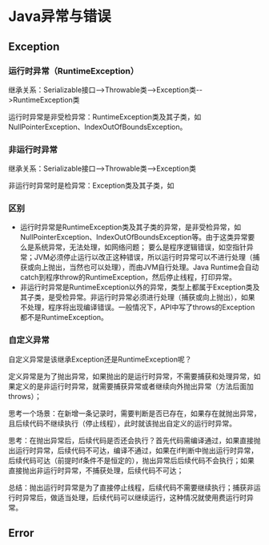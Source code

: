 # Java异常与错误

## Exception

### 运行时异常（RuntimeException）

继承关系：Serializable接口-->Throwable类-->Exception类-->RuntimeException类

运行时异常是非受检异常：RuntimeException类及其子类，如NullPointerException、IndexOutOfBoundsException。



### 非运行时异常

继承关系：Serializable接口-->Throwable类-->Exception类

非运行时异常时是检异常：Exception类及其子类，如

### 区别

- 运行时异常是RuntimeException类及其子类的异常，是非受检异常，如NullPointerException、IndexOutOfBoundsException等。由于这类异常要么是系统异常，无法处理，如网络问题；
  要么是程序逻辑错误，如空指针异常；JVM必须停止运行以改正这种错误，所以运行时异常可以不进行处理（捕获或向上抛出，当然也可以处理），而由JVM自行处理。Java Runtime会自动catch到程序throw的RuntimeException，然后停止线程，打印异常。
- 非运行时异常是RuntimeException以外的异常，类型上都属于Exception类及其子类，是受检异常。非运行时异常必须进行处理（捕获或向上抛出），如果不处理，程序将出现编译错误。一般情况下，API中写了throws的Exception都不是RuntimeException。

### 自定义异常

自定义异常是该继承Exception还是RuntimeException呢？

定义异常是为了抛出异常，如果抛出的是运行时异常，不需要捕获和处理异常，如果定义的是非运行时异常，就需要捕获异常或者继续向外抛出异常（方法后面加throws）；

思考一个场景：在新增一条记录时，需要判断是否已存在，如果存在就抛出异常，且后续代码不继续执行（停止线程），此时就该抛出自定义的运行时异常。

思考：在抛出异常后，后续代码是否还会执行？首先代码需编译通过，如果直接抛出运行时异常，后续代码不可达，编译不通过，如果在if判断中抛出运行时异常，后续代码可达（前提时if条件不是恒定的），抛出异常后后续代码不会执行；如果直接抛出非运行时异常，不捕获处理，后续代码不可达；

总结：抛出运行时异常是为了直接停止线程，后续代码不需要继续执行；捕获非运行时异常后，做适当处理，后续代码可以继续运行，这种情况就使用费运行时异常。

## Error

